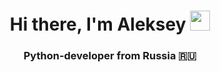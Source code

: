 <h1 align="center">Hi there, I'm Aleksey 
  <img src="https://github.com/blackcater/blackcater/raw/main/images/Hi.gif" height="32" />
</h1>
<h3 align="center">Python-developer from Russia 🇷🇺</h3>


<!--
**Apollo297/Apollo297** is a ✨ _special_ ✨ repository because its `README.md` (this file) appears on your GitHub profile.

Here are some ideas to get you started:

- 🔭 I’m currently working on ...
- 🌱 I’m currently learning ...
- 👯 I’m looking to collaborate on ...
- 🤔 I’m looking for help with ...
- 💬 Ask me about ...
- 📫 How to reach me: ...
- 😄 Pronouns: ...
- ⚡ Fun fact: ...
-->

